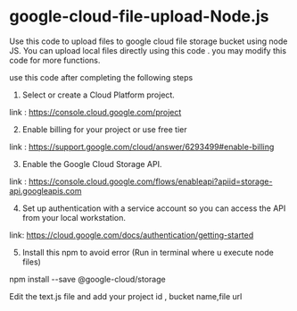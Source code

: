 # google-cloud-file-upload-Node.js
Use this code to upload files to google cloud file storage bucket using node JS. You can upload local files directly using this code . you may modify this code for more functions.

use this code after completing the following steps

1. Select or create a Cloud Platform project.

link : https://console.cloud.google.com/project

2. Enable billing for your project or use free tier

link  : https://support.google.com/cloud/answer/6293499#enable-billing

3. Enable the Google Cloud Storage API.

link : https://console.cloud.google.com/flows/enableapi?apiid=storage-api.googleapis.com

4. Set up authentication with a service account so you can access the API from your local workstation.

link: https://cloud.google.com/docs/authentication/getting-started

5. Install this npm to avoid error (Run in terminal where u execute node files)

npm install --save @google-cloud/storage

Edit the text.js file and add your project id , bucket name,file url
